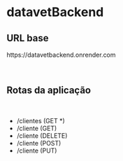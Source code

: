 # datavetBackend

<h2> URL base </h2>

<p>https://datavetbackend.onrender.com</p>
<br/>

<h2> Rotas da aplicação </h2>
<br/>

<ul>
  <li>/clientes <span>(GET *)</span></li> 
  <li>/cliente  <span>(GET)</span></li>
  <li>/cliente  <span>(DELETE)</span></li>
  <li>/cliente  <span>(POST)</span></li> 
  <li>/cliente  <span>(PUT)</span></li>
</ul>
